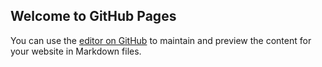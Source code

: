 ## Welcome to GitHub Pages

You can use the [editor on GitHub](https://github.com/PythonBacchus62/Open-Files/edit/gh-pages/index.md) to maintain and preview the content for your website in Markdown files.


